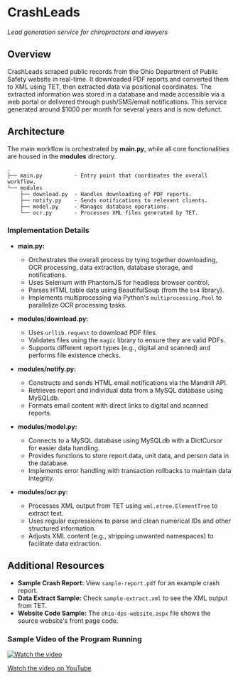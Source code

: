 # CrashLeads
*Lead generation service for chiropractors and lawyers*

## Overview
CrashLeads scraped public records from the Ohio Department of Public Safety website in real-time. It downloaded PDF reports and converted them to XML using TET, then extracted data via positional coordinates. The extracted information was stored in a database and made accessible via a web portal or delivered through push/SMS/email notifications. This service generated around $1000 per month for several years and is now defunct.

## Architecture
The main workflow is orchestrated by **main.py**, while all core functionalities are housed in the **modules** directory.

```text
.
├── main.py          - Entry point that coordinates the overall workflow.
└── modules
    ├── download.py  - Handles downloading of PDF reports.
    ├── notify.py    - Sends notifications to relevant clients.
    ├── model.py     - Manages database operations.
    └── ocr.py       - Processes XML files generated by TET.
```

### Implementation Details
- **main.py:**  
  - Orchestrates the overall process by tying together downloading, OCR processing, data extraction, database storage, and notifications.
  - Uses Selenium with PhantomJS for headless browser control.
  - Parses HTML table data using BeautifulSoup (from the `bs4` library).
  - Implements multiprocessing via Python's `multiprocessing.Pool` to parallelize OCR processing tasks.

- **modules/download.py:**  
  - Uses `urllib.request` to download PDF files.
  - Validates files using the `magic` library to ensure they are valid PDFs.
  - Supports different report types (e.g., digital and scanned) and performs file existence checks.

- **modules/notify.py:**  
  - Constructs and sends HTML email notifications via the Mandrill API.
  - Retrieves report and individual data from a MySQL database using MySQLdb.
  - Formats email content with direct links to digital and scanned reports.

- **modules/model.py:**  
  - Connects to a MySQL database using MySQLdb with a DictCursor for easier data handling.
  - Provides functions to store report data, unit data, and person data in the database.
  - Implements error handling with transaction rollbacks to maintain data integrity.

- **modules/ocr.py:**  
  - Processes XML output from TET using `xml.etree.ElementTree` to extract text.
  - Uses regular expressions to parse and clean numerical IDs and other structured information.
  - Adjusts XML content (e.g., stripping unwanted namespaces) to facilitate data extraction.

## Additional Resources
- **Sample Crash Report:** View `sample-report.pdf` for an example crash report.
- **Data Extract Sample:** Check `sample-extract.xml` to see the XML output from TET.
- **Website Code Sample:** The `ohio-dps-website.aspx` file shows the source website's front page code.
 
### Sample Video of the Program Running

[![Watch the video](https://img.youtube.com/vi/gEcPmh-3lDY/0.jpg)](https://www.youtube.com/watch?v=gEcPmh-3lDY)

[Watch the video on YouTube](https://www.youtube.com/watch?v=gEcPmh-3lDY)
